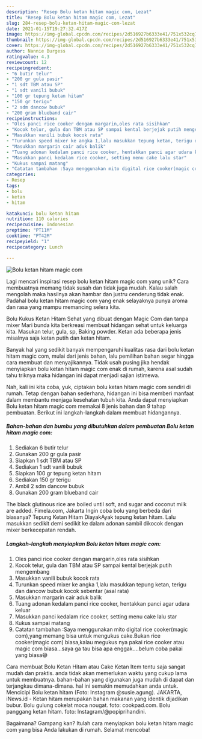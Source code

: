 ```yaml
---
description: "Resep Bolu ketan hitam magic com, Lezat"
title: "Resep Bolu ketan hitam magic com, Lezat"
slug: 284-resep-bolu-ketan-hitam-magic-com-lezat
date: 2021-01-15T19:27:32.417Z
image: https://img-global.cpcdn.com/recipes/2d516927b6333e41/751x532cq70/bolu-ketan-hitam-magic-com-foto-resep-utama.jpg
thumbnail: https://img-global.cpcdn.com/recipes/2d516927b6333e41/751x532cq70/bolu-ketan-hitam-magic-com-foto-resep-utama.jpg
cover: https://img-global.cpcdn.com/recipes/2d516927b6333e41/751x532cq70/bolu-ketan-hitam-magic-com-foto-resep-utama.jpg
author: Nannie Burgess
ratingvalue: 4.3
reviewcount: 12
recipeingredient:
- "6 butir telur"
- "200 gr gula pasir"
- "1 sdt TBM atau SP"
- "1 sdt vanili bubuk"
- "100 gr tepung ketan hitam"
- "150 gr terigu"
- "2 sdm dancow bubuk"
- "200 gram blueband cair"
recipeinstructions:
- "Oles panci rice cooker dengan margarin,oles rata sisihkan"
- "Kocok telur, gula dan TBM atau SP sampai kental berjejak putih mengembang"
- "Masukkan vanili bubuk kocok rata"
- "Turunkan speed mixer ke angka 1,lalu masukkan tepung ketan, terigu dan dancow bubuk kocok sebentar (asal rata)"
- "Masukkan margarin cair aduk balik"
- "Tuang adonan kedalam panci rice cooker, hentakkan panci agar udara keluar"
- "Masukkan panci kedalam rice cooker, setting menu cake lalu star"
- "Kukus sampai matang"
- "Catatan tambahan :Saya menggunakan mito digital rice cooker(magic com),yang memang bisa untuk mengukus cake.Bukan rice cooker(magic com) biasa,kalau megukus nya pakai rice cooker atau magic com biasa...saya ga tau bisa apa enggak....belum coba pakai yang biasa😅"
categories:
- Resep
tags:
- bolu
- ketan
- hitam

katakunci: bolu ketan hitam 
nutrition: 110 calories
recipecuisine: Indonesian
preptime: "PT11M"
cooktime: "PT42M"
recipeyield: "1"
recipecategory: Lunch

---
```



![Bolu ketan hitam magic com](https://img-global.cpcdn.com/recipes/2d516927b6333e41/751x532cq70/bolu-ketan-hitam-magic-com-foto-resep-utama.jpg)

Lagi mencari inspirasi resep bolu ketan hitam magic com yang unik? Cara membuatnya memang tidak susah dan tidak juga mudah. Kalau salah mengolah maka hasilnya akan hambar dan justru cenderung tidak enak. Padahal bolu ketan hitam magic com yang enak selayaknya punya aroma dan rasa yang mampu memancing selera kita.

Bolu Kukus Ketan Hitam Sehat yang dibuat dengan Magic Com dan tanpa mixer Mari bunda kita berkreasi membuat hidangan sehat untuk keluarga kita. Masukan telur, gula, sp, Baking powder. Ketan ada beberapa jenis misalnya saja ketan putih dan ketan hitam.

Banyak hal yang sedikit banyak mempengaruhi kualitas rasa dari bolu ketan hitam magic com, mulai dari jenis bahan, lalu pemilihan bahan segar hingga cara membuat dan menyajikannya. Tidak usah pusing jika hendak menyiapkan bolu ketan hitam magic com enak di rumah, karena asal sudah tahu triknya maka hidangan ini dapat menjadi sajian istimewa.


Nah, kali ini kita coba, yuk, ciptakan bolu ketan hitam magic com sendiri di rumah. Tetap dengan bahan sederhana, hidangan ini bisa memberi manfaat dalam membantu menjaga kesehatan tubuh kita. Anda dapat menyiapkan Bolu ketan hitam magic com memakai 8 jenis bahan dan 9 tahap pembuatan. Berikut ini langkah-langkah dalam membuat hidangannya.

<!--inarticleads1-->

##### Bahan-bahan dan bumbu yang dibutuhkan dalam pembuatan Bolu ketan hitam magic com:

1. Sediakan 6 butir telur
1. Gunakan 200 gr gula pasir
1. Siapkan 1 sdt TBM atau SP
1. Sediakan 1 sdt vanili bubuk
1. Siapkan 100 gr tepung ketan hitam
1. Sediakan 150 gr terigu
1. Ambil 2 sdm dancow bubuk
1. Gunakan 200 gram blueband cair


The black glutinous rice are boiled until soft, and sugar and coconut milk are added. Fimela.com, Jakarta Ingin coba bolu yang berbeda dari biasanya? Tepung Ketan Hitam DiayakAyak tepung ketan hitam. Lalu masukkan sedikit demi sedikit ke dalam adonan sambil dikocok dengan mixer berkecepatan rendah. 

<!--inarticleads2-->

##### Langkah-langkah menyiapkan Bolu ketan hitam magic com:

1. Oles panci rice cooker dengan margarin,oles rata sisihkan
1. Kocok telur, gula dan TBM atau SP sampai kental berjejak putih mengembang
1. Masukkan vanili bubuk kocok rata
1. Turunkan speed mixer ke angka 1,lalu masukkan tepung ketan, terigu dan dancow bubuk kocok sebentar (asal rata)
1. Masukkan margarin cair aduk balik
1. Tuang adonan kedalam panci rice cooker, hentakkan panci agar udara keluar
1. Masukkan panci kedalam rice cooker, setting menu cake lalu star
1. Kukus sampai matang
1. Catatan tambahan :Saya menggunakan mito digital rice cooker(magic com),yang memang bisa untuk mengukus cake.Bukan rice cooker(magic com) biasa,kalau megukus nya pakai rice cooker atau magic com biasa...saya ga tau bisa apa enggak....belum coba pakai yang biasa😅


Cara membuat Bolu Ketan Hitam atau Cake Ketan Item tentu saja sangat mudah dan praktis. anda tidak akan memerlukan waktu yang cukup lama untuk membuatnya. bahan-bahan yang digunakan juga mudah di dapat dan terjangkau dimana-dimana. hal ini semakin memudahkan anda untuk. Mencicipi Bolu ketan hitam (Foto: Instagram @susie.agung). JAKARTA, iNews.id - Ketan hitam merupakan bahan makanan yang identik dijadikan bubur. Bolu gulung cokelat moca nougat. foto: cookpad.com. Bolu panggang ketan hitam. foto: Instagram/@popiprihandini. 

Bagaimana? Gampang kan? Itulah cara menyiapkan bolu ketan hitam magic com yang bisa Anda lakukan di rumah. Selamat mencoba!
